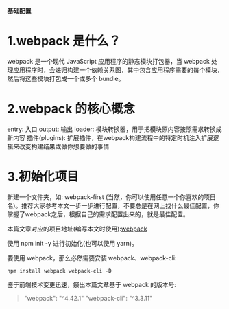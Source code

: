**基础配置**

# 1.webpack 是什么？
webpack 是一个现代 JavaScript 应用程序的静态模块打包器，当 webpack 处理应用程序时，会递归构建一个依赖关系图，其中包含应用程序需要的每个模块，然后将这些模块打包成一个或多个 bundle。

# 2.webpack 的核心概念
entry: 入口
output: 输出
loader: 模块转换器，用于把模块原内容按照需求转换成新内容
插件(plugins): 扩展插件，在webpack构建流程中的特定时机注入扩展逻辑来改变构建结果或做你想要做的事情

# 3.初始化项目
新建一个文件夹，如: webpack-first (当然，你可以使用任意一个你喜欢的项目名)。推荐大家参考本文一步一步进行配置，不要总是在网上找什么最佳配置，你掌握了webpack之后，根据自己的需求配置出来的，就是最佳配置。  

本篇文章对应的项目地址(编写本文时使用):[webpack](https://github.com/smilexiaoming/webpack.git)  

使用 npm init -y 进行初始化(也可以使用 yarn)。  

要使用 webpack，那么必然需要安装 webpack、webpack-cli:
```shell
npm install webpack webpack-cli -D
```
鉴于前端技术变更迅速，祭出本篇文章基于 webpack 的版本号:  
> "webpack": "^4.42.1"
> "webpack-cli": "^3.3.11"
